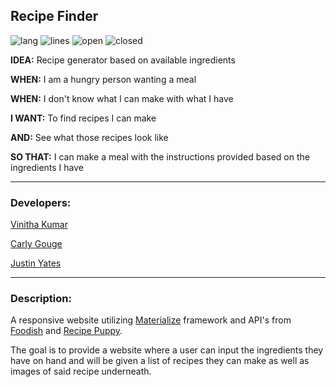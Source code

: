 ## Recipe Finder

![lang](https://img.shields.io/github/languages/count/justinyates887/recipe-website?logoColor=yellow)
![lines](https://img.shields.io/tokei/lines/github/justinyates887/recipe-website)
![open](https://img.shields.io/github/issues-raw/justinyates887/recipe-website)
![closed](https://img.shields.io/github/issues-closed-raw/justinyates887/recipe-website)

**IDEA:** Recipe generator based on available ingredients

**WHEN:** I am a hungry person wanting a meal

**WHEN:** I don't know what I can make with what I have

**I WANT:** To find recipes I can make

**AND:** See what those recipes look like

**SO THAT:** I can make a meal with the instructions provided based on the ingredients I have

---------------------------------------------------------------------------------------------------------------------------

### Developers:

[Vinitha Kumar](https://github.com/selvivini)

[Carly Gouge](https://github.com/cgouge93)

[Justin Yates](https://github.com/justinyates887)

---------------------------------------------------------------------------------------------------------------------------

### Description:

A responsive website utilizing [Materialize](https://materializecss.com/) framework and API's from [Foodish](https://foodish-api.herokuapp.com/) and [Recipe Puppy](http://www.recipepuppy.com/about/api/). 

The goal is to provide a website where a user can input the ingredients they have on hand and will be given a list of recipes they can make as well as images of said recipe underneath.
